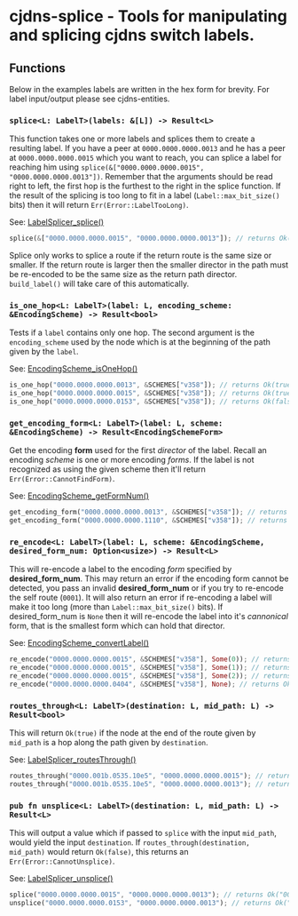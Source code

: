 # cjdns-splice - Tools for manipulating and splicing cjdns switch labels.

## Functions

Below in the examples labels are written in the hex form for brevity. For label input/output please see cjdns-entities.

### `splice<L: LabelT>(labels: &[L]) -> Result<L>`
This function takes one or more labels and splices them to create a resulting label.
If you have a peer at `0000.0000.0000.0013` and he has a peer at `0000.0000.0000.0015` which you
want to reach, you can splice a label for reaching him using
`splice(&["0000.0000.0000.0015", "0000.0000.0000.0013"])`. Remember that the arguments should be read
right to left, the first hop is the furthest to the right in the splice function. If the result
of the splicing is too long to fit in a label (`Label::max_bit_size()` bits) then it will return `Err(Error::LabelTooLong)`.

See: [LabelSplicer_splice()](https://github.com/cjdelisle/cjdns/blob/cjdns-v20.2/switch/LabelSplicer.h#L36)

```rust
splice(&["0000.0000.0000.0015", "0000.0000.0000.0013"]); // returns Ok("0000.0000.0000.0153")
```

Splice only works to splice a route if the return route is the same size or smaller. If the return
route is larger then the smaller director in the path must be re-encoded to be the same size as
the return path director. `build_label()` will take care of this automatically.

### `is_one_hop<L: LabelT>(label: L, encoding_scheme: &EncodingScheme) -> Result<bool>`
Tests if a `label` contains only one hop. The second argument is the `encoding_scheme` used by the node which is at the beginning of the path given by the `label`.

See: [EncodingScheme_isOneHop()](https://github.com/cjdelisle/cjdns/blob/77259a49e5bc7ca7bc6dca5bd423e02be563bdc5/switch/EncodingScheme.c#L451)

```rust
is_one_hop("0000.0000.0000.0013", &SCHEMES["v358"]); // returns Ok(true)
is_one_hop("0000.0000.0000.0015", &SCHEMES["v358"]); // returns Ok(true)
is_one_hop("0000.0000.0000.0153", &SCHEMES["v358"]); // returns Ok(false)
```
### `get_encoding_form<L: LabelT>(label: L, scheme: &EncodingScheme) -> Result<EncodingSchemeForm>`
Get the encoding **form** used for the first *director* of the label. Recall an
encoding *scheme* is one or more encoding *forms*.
If the label is not recognized as using the given scheme then it'll return `Err(Error::CannotFindForm)`.

See: [EncodingScheme_getFormNum()](https://github.com/cjdelisle/cjdns/blob/cjdns-v20.2/switch/EncodingScheme.c#L23)

```rust
get_encoding_form("0000.0000.0000.0013", &SCHEMES["v358"]); // returns Ok(EncodingSchemeForm {bit_count: 3, prefix_len: 1, prefix: 0b01})
get_encoding_form("0000.0000.0000.1110", &SCHEMES["v358"]); // returns Ok(EncodingSchemeForm {bit_count: 8, prefix_len: 2, prefix: 0})
```

### `re_encode<L: LabelT>(label: L, scheme: &EncodingScheme, desired_form_num: Option<usize>) -> Result<L>`
This will re-encode a label to the encoding *form* specified by **desired_form_num**.
This may return an error if the encoding form cannot
be detected, you pass an invalid **desired_form_num** or if you try to re-encode the self route
(`0001`). It will also return an error if re-encoding a label will make it too long (more than `Label::max_bit_size()`
bits). If desired_form_num is `None` then it will re-encode the label
into it's *cannonical* form, that is the smallest form which can hold that director.

See: [EncodingScheme_convertLabel()](https://github.com/cjdelisle/cjdns/blob/cjdns-v20.2/switch/EncodingScheme.c#L56)

```rust
re_encode("0000.0000.0000.0015", &SCHEMES["v358"], Some(0)); // returns Ok("0000.0000.0000.0015")
re_encode("0000.0000.0000.0015", &SCHEMES["v358"], Some(1)); // returns Ok("0000.0000.0000.0086")
re_encode("0000.0000.0000.0015", &SCHEMES["v358"], Some(2)); // returns Ok("0000.0000.0000.0404")
re_encode("0000.0000.0000.0404", &SCHEMES["v358"], None); // returns Ok("0000.0000.0000.0015")
```

### `routes_through<L: LabelT>(destination: L, mid_path: L) -> Result<bool>`
This will return `Ok(true)` if the node at the end of the route given by `mid_path` is a hop along the path given by `destination`.

See: [LabelSplicer_routesThrough()](https://github.com/cjdelisle/cjdns/blob/cjdns-v20.2/switch/LabelSplicer.h#L52)

```rust
routes_through("0000.001b.0535.10e5", "0000.0000.0000.0015"); // returns Ok(true)
routes_through("0000.001b.0535.10e5", "0000.0000.0000.0013"); // returns Ok(false)
```

### `pub fn unsplice<L: LabelT>(destination: L, mid_path: L) -> Result<L>`
This will output a value which if passed to `splice` with the input `mid_path`, would yield the input `destination`.
If `routes_through(destination, mid_path)` would return `Ok(false)`, this returns an `Err(Error::CannotUnsplice)`.

See: [LabelSplicer_unsplice()](https://github.com/cjdelisle/cjdns/blob/77259a49e5bc7ca7bc6dca5bd423e02be563bdc5/switch/LabelSplicer.h#L31)

```rust
splice("0000.0000.0000.0015", "0000.0000.0000.0013"); // returns Ok("0000.0000.0000.0153")
unsplice("0000.0000.0000.0153", "0000.0000.0000.0013"); // returns Ok("0000.0000.0000.0015")
```

